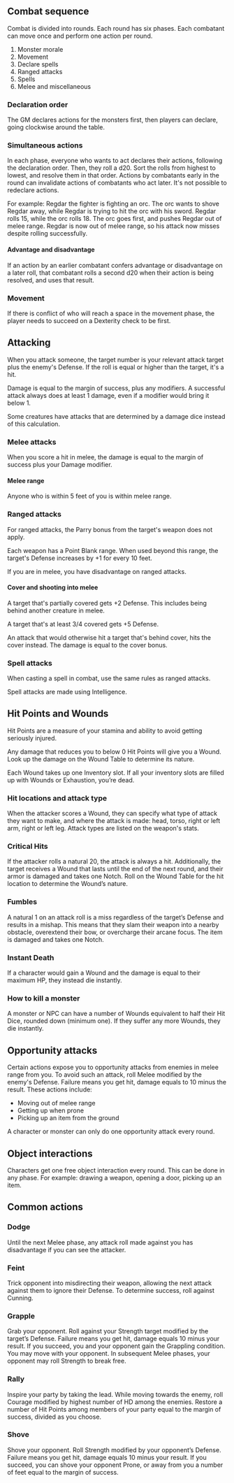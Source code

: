 ## Combat sequence

Combat is divided into rounds. Each round has six phases. Each combatant can move once and perform one action per round.

1. Monster morale
2. Movement
3. Declare spells
4. Ranged attacks
5. Spells
6. Melee and miscellaneous

### Declaration order
The GM declares actions for the monsters first, then players can declare, going clockwise around the table.

### Simultaneous actions
In each phase, everyone who wants to act declares their actions, following the declaration order. Then, they roll a d20. Sort the rolls from highest to lowest, and resolve them in that order. Actions by combatants early in the round can invalidate actions of combatants who act later. It's not possible to redeclare actions.

For example: Regdar the fighter is fighting an orc. The orc wants to shove Regdar away, while Regdar is trying to hit the orc with his sword. Regdar rolls 15, while the orc rolls 18. The orc goes first, and pushes Regdar out of melee range. Regdar is now out of melee range, so his attack now misses despite rolling successfully.

#### Advantage and disadvantage
If an action by an earlier combatant confers advantage or disadvantage on a later roll, that combatant rolls a second d20 when their action is being resolved, and uses that result.

### Movement
If there is conflict of who will reach a space in the movement phase, the player needs to succeed on a Dexterity check to be first.

## Attacking
When you attack someone, the target number is your relevant attack target plus the enemy's Defense. If the roll is equal or higher than the target, it's a hit.

Damage is equal to the margin of success, plus any modifiers. A successful attack always does at least 1 damage, even if a modifier would bring it below 1.

Some creatures have attacks that are determined by a damage dice instead of this calculation.

### Melee attacks
When you score a hit in melee, the damage is equal to the margin of success plus your Damage modifier.

#### Melee range
Anyone who is within 5 feet of you is within melee range.

### Ranged attacks
For ranged attacks, the Parry bonus from the target's weapon does not apply.

Each weapon has a Point Blank range. When used beyond this range, the target's Defense increases by +1 for every 10 feet.

If you are in melee, you have disadvantage on ranged attacks.

#### Cover and shooting into melee
A target that's partially covered gets +2 Defense. This includes being behind another creature in melee.

A target that's at least 3/4 covered gets +5 Defense.

An attack that would otherwise hit a target that's behind cover, hits the cover instead. The damage is equal to the cover bonus.

### Spell attacks
When casting a spell in combat, use the same rules as ranged attacks.

Spell attacks are made using Intelligence.

## Hit Points and Wounds
Hit Points are a measure of your stamina and ability to avoid getting seriously injured.

Any damage that reduces you to below 0 Hit Points will give you a Wound. Look up the damage on the Wound Table to determine its nature.

Each Wound takes up one Inventory slot. If all your inventory slots are filled up with Wounds or Exhaustion, you’re dead.

### Hit locations and attack type
When the attacker scores a Wound, they can specify what type of attack they want to make, and where the attack is made: head, torso, right or left arm, right or left leg. Attack types are listed on the weapon's stats.

### Critical Hits
If the attacker rolls a natural 20, the attack is always a hit. Additionally, the target receives a Wound that lasts until the end of the next round, and their armor is damaged and takes one Notch. Roll on the Wound Table for the hit location to determine the Wound’s nature.

### Fumbles
A natural 1 on an attack roll is a miss regardless of the target’s Defense and results in a mishap. This means that they slam their weapon into a nearby obstacle, overextend their bow, or overcharge their arcane focus. The item is damaged and takes one Notch.

### Instant Death
If a character would gain a Wound and the damage is equal to their maximum HP, they instead die instantly.

### How to kill a monster
A monster or NPC can have a number of Wounds equivalent to half their Hit Dice, rounded down (minimum one). If they suffer any more Wounds, they die instantly.

## Opportunity attacks
Certain actions expose you to opportunity attacks from enemies in melee range from you. To avoid such an attack, roll Melee modified by the enemy's Defense. Failure means you get hit, damage equals to 10 minus the result. These actions include:

- Moving out of melee range
- Getting up when prone
- Picking up an item from the ground

A character or monster can only do one opportunity attack every round.

## Object interactions
Characters get one free object interaction every round. This can be done in any phase. For example: drawing a weapon, opening a door, picking up an item.

## Common actions
### Dodge
Until the next Melee phase, any attack roll made against you has disadvantage if you can see the attacker.

### Feint
Trick opponent into misdirecting their weapon, allowing the next attack against them to ignore their Defense. To determine success, roll against Cunning.

### Grapple
Grab your opponent. Roll against your Strength target modified by the target’s Defense. Failure means you get hit, damage equals 10 minus your result. If you succeed, you and your opponent gain the Grappling condition. You may move with your opponent. In subsequent Melee phases, your opponent may roll Strength to break free.

### Rally
Inspire your party by taking the lead. While moving towards the enemy, roll Courage modified by highest number of HD among the enemies. Restore a number of Hit Points among members of your party equal to the margin of success, divided as you choose.

### Shove
Shove your opponent. Roll Strength modified by your opponent’s Defense. Failure means you get hit, damage equals 10 minus your result. If you succeed, you can shove your opponent Prone, or away from you a number of feet equal to the margin of success.
